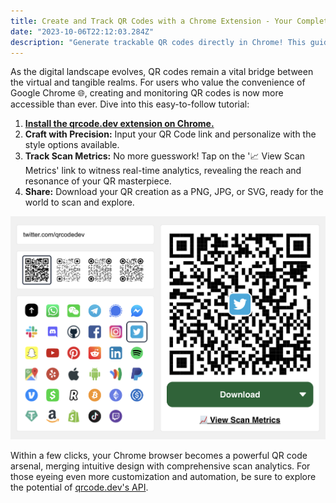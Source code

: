 ```yaml
---
title: Create and Track QR Codes with a Chrome Extension - Your Complete Guide
date: "2023-10-06T22:12:03.284Z"
description: "Generate trackable QR codes directly in Chrome! This guide introduces a seamless browser experience for creating QR codes with integrated analytics, all without leaving your tab."
---
```


As the digital landscape evolves, QR codes remain a vital bridge between the virtual and tangible realms. For users who value the convenience of Google Chrome 🌐, creating and monitoring QR codes is now more accessible than ever. Dive into this easy-to-follow tutorial:

1. **[Install the qrcode.dev extension on Chrome.](https://chrome.google.com/webstore/detail/create-qr-codes-qrcodedev/eijaaabkjcalefnjamhlajpjpibobodn)**
2. **Craft with Precision:** Input your QR Code link and personalize with the style options available.
3. **Track Scan Metrics:** No more guesswork! Tap on the '📈 View Scan Metrics' link to witness real-time analytics, revealing the reach and resonance of your QR masterpiece.
4. **Share:** Download your QR creation as a PNG, JPG, or SVG, ready for the world to scan and explore.

![Creating and Tracking QR Codes with Chrome Extension](./create.png "qrcode.dev Chrome Extension")

Within a few clicks, your Chrome browser becomes a powerful QR code arsenal, merging intuitive design with comprehensive scan analytics. For those eyeing even more customization and automation, be sure to explore the potential of [qrcode.dev's API](https://www.qrcode.dev/api).
